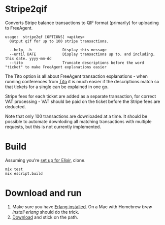 # Stripe2qif


Converts Stripe balance transactions to QIF format (primarily) for uploading to FreeAgent.

    usage:  stripe2qf [OPTIONS] <apikey>
      Output qif for up to 100 stripe transactions.

      --help, -h              Display this message
      --until DATE            Display transactions up to, and including, this date. yyyy-mm-dd
      --tito                  Truncate descriptions before the word "ticket" to make FreeAgent explanations easier

The Tito option is all about FreeAgent transaction explanations - when running conferences from [Tito](https://ti.to/home) it is much easier if the descriptions match so that tickets for a single can be explained in one go.

Stripe fees for each ticket are added as a separate transaction, for correct VAT processing - VAT should be paid on the ticket before the Stripe fees are deducted.

Note that only 100 transactions are downloaded at a time. It should be possible to automate downloding all matching transactions with multiple requests, but this is not currently implemented.

# Build

Assuming you're [set up for Elixir](http://elixir-lang.org/getting_started/1.html), clone.

    mix test
    mix escript.build

# Download and run

1. Make sure you have [Erlang installed](http://www.erlang.org/doc/installation_guide/INSTALL.html). On a Mac with Homebrew _brew install erlang_ should do the trick.
2. [Download](https://github.com/paulanthonywilson/stripe2qif/releases/download/v0.3.0/stripe2qif) and stick on the path.


